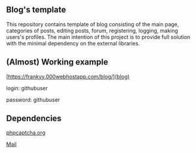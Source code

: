 ## Blog's template

This repository contains template of blog consisting of the main page, categories of posts, editing posts, forum, registering, logging, making users's profiles.
The main intention of this project is to provide full solution with the minimal dependency on the external
libraries.

## (Almost) Working example
[https://frankyy.000webhostapp.com/blog/](blog)

login: githubuser

password: githubuser

## Dependencies

[phpcaptcha.org](https://www.phpcaptcha.org)

[Mail](https://pear.php.net/package/Mail)
